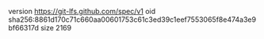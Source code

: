 version https://git-lfs.github.com/spec/v1
oid sha256:8861d170c71c660aa00601753c61c3ed39c1eef7553065f8e474a3e9bf66317d
size 2169

